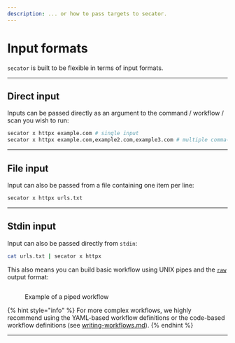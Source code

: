 ```yaml
---
description: ... or how to pass targets to secator.
---
```


# Input formats

`secator` is built to be flexible in terms of input formats.

***

## **Direct input**

Inputs can be passed directly as an argument to the command / workflow / scan you wish to run:

```sh
secator x httpx example.com # single input
secator x httpx example.com,example2.com,example3.com # multiple comma-separated inputs
```

***

## **File input**

Input can also be passed from a file containing one item per line:

```sh
secator x httpx urls.txt
```

***

## **Stdin input**

Input can also be passed directly from `stdin`:

```sh
cat urls.txt | secator x httpx
```

This also means you can build basic workflow using UNIX pipes and the [`raw`](output-options.md#raw-raw) output format:

<figure><img src="../.gitbook/assets/pipe.gif" alt=""><figcaption><p>Example of a piped workflow</p></figcaption></figure>

{% hint style="info" %}
For more complex workflows, we highly recommend using the YAML-based workflow definitions or the code-based workflow definitions (see [writing-workflows.md](../for-developers/writing-workflows.md "mention")).
{% endhint %}

***
